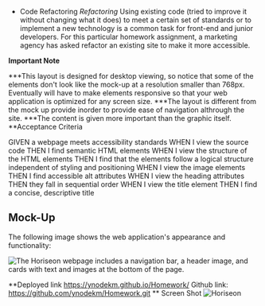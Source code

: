 * Code Refactoring
*Refactoring* 
  Using existing code (tried to improve it without changing what it does) to meet a certain set of standards or to implement a new technology is a common task for front-end and junior developers. For this particular homework assignment, a marketing agency has asked refactor an existing site to make it more accessible. 

**Important Note** 

***This layout is designed for desktop viewing, so notice that some of the elements don't look like the mock-up at a resolution smaller than 768px. Eventually will have to make elements responsive so that your web application is optimized for any screen size.
***The layout is different from the mock up provide inorder to provide ease of navigation althrough the site.
***The content is given more important than the graphic itself.
**Acceptance Criteria

GIVEN a webpage meets accessibility standards
WHEN I view the source code
THEN I find semantic HTML elements
WHEN I view the structure of the HTML elements
THEN I find that the elements follow a logical structure independent of styling and positioning
WHEN I view the image elements
THEN I find accessible alt attributes
WHEN I view the heading attributes
THEN they fall in sequential order
WHEN I view the title element
THEN I find a concise, descriptive title

## Mock-Up

The following image shows the web application's appearance and functionality:

![The Horiseon webpage includes a navigation bar, a header image, and cards with text and images at the bottom of the page.](./Assets/01-html-css-git-homework-demo.png)

**Deployed link https://ynodekm.github.io/Homework/
Github link: https://github.com/ynodekm/Homework.git
** Screen Shot
![Horiseon](https://user-images.githubusercontent.com/80076747/111057555-7599ce00-8456-11eb-8740-8fed93e32861.png)



